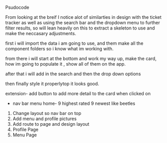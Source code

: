 


Psudocode


From looking at the breif I notice alot of similarties in design with the ticket tracker as well as using the search bar and the dropdown menu to further filter results, so will lean heavily on this to extract a skeleton to use and make the neccasary adjustments.

first i will import the data i am going to use, and them make all the component folders so i know what im working with.

from there i will start at the bottom and work my way up, make the card, how im going to populate it , show all of them on the app.

after that i will add in the search and then the drop down options

then finally style it properlytop it looks good.

extension- add button to add more detail to the card when clicked on
- nav bar menu home- 9 highest rated 9 newest like beetles


1. Change layout so nav bar on top
2. Add menu and profile pictures
3. Add route to page and design layout
4. Profile Page
5. Menu Page